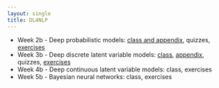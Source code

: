 ```yaml
---
layout: single
title: DL4NLP
---
```


* Week 2b - Deep probabilistic models: [class and appendix](slides/dl4nlp1-class.pdf), quizzes, [exercises](slides/dl4nlp1-exercises.pdf)
* Week 3b - Deep discrete latent variable models: [class](slides/dl4nlp2-class.pdf), [appendix](slides/dl4nlp2-appendix.pdf), quizzes, [exercises](slides/dl4nlp2-exercises.pdf)
* Week 4b - Deep continuous latent variable models: class, exercises
* Week 5b - Bayesian neural networks: class, exercises


